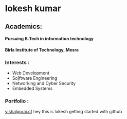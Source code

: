 # lokesh kumar 

## Academics: 
#### Pursuing B.Tech in information technology
#### Birla Institute of Technology, Mesra

### Interests : 
- Web Development
- So]ftware Engineering
- Networking and Cyber Security
- Embedded Systems

### Portfolio :
[vishalgorai.cf](http://vishalgorai.cf)
hey this is lokesh
getting started with github

